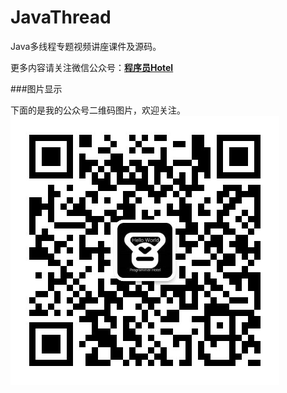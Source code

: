 # JavaThread
Java多线程专题视频讲座课件及源码。

更多内容请关注微信公众号：**[程序员Hotel](#jump_10)**

<a id="jump_10"></a>
###图片显示

下面的是我的公众号二维码图片，欢迎关注。
![程序员Hotel](https://github.com/1419459573/ImgStorage/blob/master/commonality/001.png)
